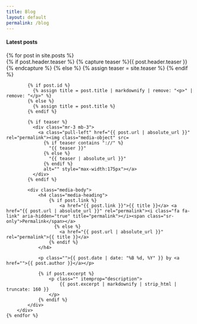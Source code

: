 ```yaml
---
title: Blog
layout: default
permalink: /blog
---
```


<div class="">
	<h4 class="pb-3 border-bottom">
		Latest posts
	</h4>
	{% for post in site.posts %}
		<div class="media">
			{% if post.header.teaser %}
			  {% capture teaser %}{{ post.header.teaser }}{% endcapture %}
			{% else %}
			  {% assign teaser = site.teaser %}
			{% endif %}

    		{% if post.id %}
    		  {% assign title = post.title | markdownify | remove: "<p>" | remove: "</p>" %}
    		{% else %}
    		  {% assign title = post.title %}
    		{% endif %}

    		{% if teaser %}
    		  <div class="mr-3 mb-3">
    			<a class="pull-left" href="{{ post.url | absolute_url }}" rel="permalink"><img class="media-object" src=
    			  {% if teaser contains "://" %}
    				"{{ teaser }}"
    			  {% else %}
    				"{{ teaser | absolute_url }}"
    			  {% endif %}
    			  alt="" style="max-width:175px"></a>
    		  </div>
    		{% endif %}

    		<div class="media-body">
    			<h4 class="media-heading">
    				{% if post.link %}
    					<a href="{{ post.link }}">{{ title }}</a> <a href="{{ post.url | absolute_url }}" rel="permalink"><i class="fa fa-link" aria-hidden="true" title="permalink"></i><span class="sr-only">Permalink</span></a>
    				  {% else %}
    					<a href="{{ post.url | absolute_url }}" rel="permalink">{{ title }}</a>
    				{% endif %}
    			</h4>

    			<p class="">{{ post.date | date: "%B %d, %Y" }} by <a href="">{{ post.author }}</a></p>

    			{% if post.excerpt %}
    				<p class="" itemprop="description">
    					{{ post.excerpt | markdownify | strip_html | truncate: 160 }}
    				</p>
    			{% endif %}
    		</div>
    	</div>
    {% endfor %}

</div>
